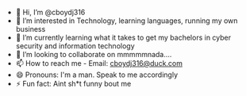 - 👋 Hi, I’m @cboydj316
- 👀 I’m interested in Technology, learning languages, running my own business
- 🌱 I’m currently learning what it takes to get my bachelors in cyber security and information technology
- 💞️ I’m looking to collaborate on mmmmmnada....
- 📫 How to reach me - Email: cboydj316@duck.com
- 😄 Pronouns: I'm a man. Speak to me accordingly
- ⚡ Fun fact: Aint sh*t funny bout me

<!---
cboydj316/cboydj316 is a ✨ special ✨ repository because its `README.md` (this file) appears on your GitHub profile.
You can click the Preview link to take a look at your changes.
--->
